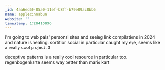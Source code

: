 ```yaml
---
_id: 4aa6ed50-85a0-11ef-b8ff-b79e89ac8bb6
name: applecinnabun
website: ''
timestamp: 1728410896
---
```

i'm going to web pals' personal sites and seeing link compilations in 2024 and nature is healing. sortition social in particular caught my eye, seems like a really cool project :3 

deceptive patterns is a really cool resource in particular too. regenbogenkarte seems way better than mario kart

